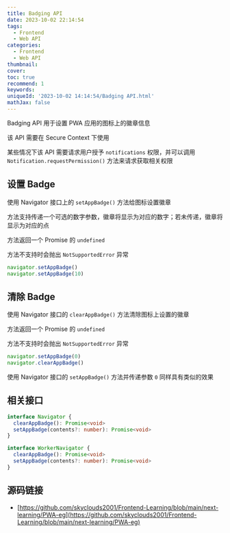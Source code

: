 ```yaml
---
title: Badging API
date: 2023-10-02 22:14:54
tags:
  - Frontend
  - Web API
categories:
  - Frontend
  - Web API
thumbnail:
cover:
toc: true
recommend: 1
keywords:
uniqueId: '2023-10-02 14:14:54/Badging API.html'
mathJax: false
---
```


Badging API 用于设置 PWA 应用的图标上的徽章信息

该 API 需要在 Secure Context 下使用

某些情况下该 API 需要请求用户授予 `notifications` 权限，并可以调用 `Notification.requestPermission()` 方法来请求获取相关权限

## 设置 Badge

使用 Navigator 接口上的 `setAppBadge()` 方法给图标设置徽章

方法支持传递一个可选的数字参数，徽章将显示为对应的数字；若未传递，徽章将显示为对应的点

方法返回一个 Promise 的 `undefined`

方法不支持时会抛出 `NotSupportedError` 异常

```js
navigator.setAppBadge()
navigator.setAppBadge(10)
```

## 清除 Badge

使用 Navigator 接口的 `clearAppBadge()` 方法清除图标上设置的徽章

方法返回一个 Promise 的 `undefined`

方法不支持时会抛出 `NotSupportedError` 异常

```js
navigator.setAppBadge(0)
navigator.clearAppBadge()
```

使用 Navigator 接口的 `setAppBadge()` 方法并传递参数 `0` 同样具有类似的效果

## 相关接口

```ts
interface Navigator {
  clearAppBadge(): Promise<void>
  setAppBadge(contents?: number): Promise<void>
}

interface WorkerNavigator {
  clearAppBadge(): Promise<void>
  setAppBadge(contents?: number): Promise<void>
}
```

## 源码链接

* [https://github.com/skyclouds2001/Frontend-Learning/blob/main/next-learning/PWA-eg](https://github.com/skyclouds2001/Frontend-Learning/blob/main/next-learning/PWA-eg)
